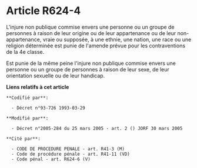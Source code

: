 # Article R624-4

L'injure non publique commise envers une personne ou un groupe de personnes à raison de leur origine ou de leur appartenance
ou de leur non-appartenance, vraie ou supposée, à une ethnie, une nation, une race ou une religion déterminée est punie de
l'amende prévue pour les contraventions de la 4e classe.

Est punie de la même peine l'injure non publique commise envers une personne ou un groupe de personnes à raison de leur sexe,
de leur orientation sexuelle ou de leur handicap.

**Liens relatifs à cet article**

	**Codifié par**:

	  - Décret n°93-726 1993-03-29

	**Modifié par**:

	  - Décret n°2005-284 du 25 mars 2005 - art. 2 () JORF 30 mars 2005

	**Cité par**:

	  - CODE DE PROCEDURE PENALE - art. R41-3 (M)
	  - Code de procédure pénale - art. R41-11 (VD)
	  - Code pénal - art. R624-6 (V)
